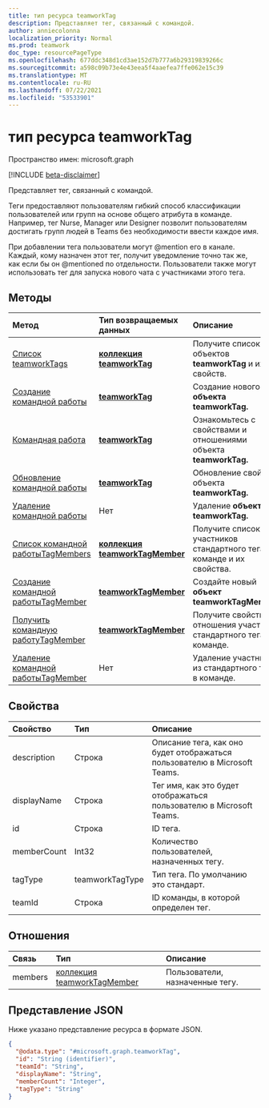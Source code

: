 ```yaml
---
title: тип ресурса teamworkTag
description: Представляет тег, связанный с командой.
author: anniecolonna
localization_priority: Normal
ms.prod: teamwork
doc_type: resourcePageType
ms.openlocfilehash: 677ddc348d1cd3ae152d7b777a6b29319839266c
ms.sourcegitcommit: a598c09b73e4e43eea5f4aaefea7ffe062e15c39
ms.translationtype: MT
ms.contentlocale: ru-RU
ms.lasthandoff: 07/22/2021
ms.locfileid: "53533901"
---
```

# <a name="teamworktag-resource-type"></a>тип ресурса teamworkTag

Пространство имен: microsoft.graph

[!INCLUDE [beta-disclaimer](../../includes/beta-disclaimer.md)]

Представляет тег, связанный с командой. 

Теги предоставляют пользователям гибкий способ классификации пользователей или групп на основе общего атрибута в команде. Например, тег Nurse, Manager или Designer позволит пользователям достигать групп людей в Teams без необходимости ввести каждое имя.

При добавлении тега пользователи могут @mention его в канале. Каждый, кому назначен этот тег, получит уведомление точно так же, как если бы он @mentioned по отдельности. Пользователи также могут использовать тег для запуска нового чата с участниками этого тега.

## <a name="methods"></a>Методы
|Метод|Тип возвращаемых данных|Описание|
|:---|:---|:---|
|[Список teamworkTags](../api/teamworktag-list.md)|[**коллекция teamworkTag**](teamworktag.md)|Получите список объектов **teamworkTag** и их свойств.|
|[Создание командной работы](../api/teamworktag-post.md)|[**teamworkTag**](teamworktag.md)|Создание нового **объекта teamworkTag.**|
|[Командная работа](../api/teamworktag-get.md)|[**teamworkTag**](teamworktag.md)|Ознакомьтесь с свойствами и отношениями объекта **teamworkTag.**|
|[Обновление командной работы](../api/teamworktag-update.md)|[**teamworkTag**](teamworktag.md)|Обновление свойств объекта **teamworkTag.**|
|[Удаление командной работы](../api/teamworktag-delete.md)|Нет|Удаление **объекта teamworkTag.**|
|[Список командной работыTagMembers](../api/teamworktagmember-list.md)|[**коллекция teamworkTagMember**](teamworktagmember.md)|Получите список участников стандартного тега в команде и их свойства.|
|[Создание командной работыTagMember](../api/teamworktagmember-post.md)|[**teamworkTagMember**](teamworktagmember.md)|Создайте новый **объект teamworkTagMember.**|
|[Получить командную работуTagMember](../api/teamworktagmember-get.md)|[**teamworkTagMember**](teamworktagmember.md)|Получите свойства и отношения участника стандартного тега в команде.|
|[Удаление командной работыTagMember](../api/teamworktagmember-delete.md)|Нет|Удаление участника из стандартного тега в команде.|

## <a name="properties"></a>Свойства
|Свойство|Тип|Описание|
|:---|:---|:---|
|description|Строка|Описание тега, как оно будет отображаться пользователю в Microsoft Teams.|
|displayName|Строка|Тег имя, как это будет отображаться пользователю в Microsoft Teams.|
|id|Строка|ID тега.|
|memberCount|Int32|Количество пользователей, назначенных тегу.|
|tagType|teamworkTagType|Тип тега. По умолчанию это стандарт.|
|teamId|Строка|ID команды, в которой определен тег.|

## <a name="relationships"></a>Отношения
|Связь|Тип|Описание|
|:---|:---|:---|
|members|[коллекция teamworkTagMember](../resources/teamworktagmember.md)|Пользователи, назначенные тегу.|

## <a name="json-representation"></a>Представление JSON
Ниже указано представление ресурса в формате JSON.
<!-- {
  "blockType": "resource",
  "keyProperty": "id",
  "@odata.type": "microsoft.graph.teamworkTag",
  "baseType": "microsoft.graph.entity",
  "openType": false
}
-->
``` json
{
  "@odata.type": "#microsoft.graph.teamworkTag",
  "id": "String (identifier)",
  "teamId": "String",
  "displayName": "String",
  "memberCount": "Integer",
  "tagType": "String"
}
```

